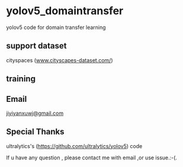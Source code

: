 
# yolov5_domaintransfer
  yolov5  code for domain transfer learning 
 ## support   dataset
 
 cityspaces  (www.cityscapes-dataset.com/)
 ## training
 
  
## Email
jiyiyanxuwj@gmail.com
  
## Special Thanks
ultralytics's (https://github.com/ultralytics/yolov5)   code 

If u have any question , please contact  me with email ,or use issue.:-(.
